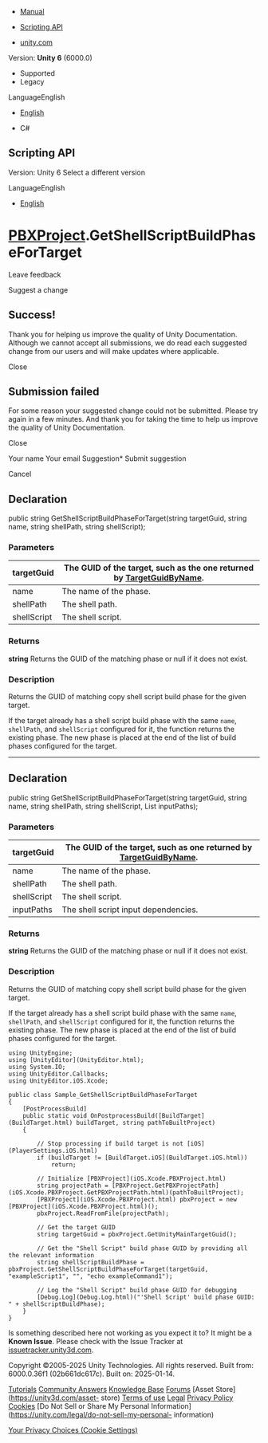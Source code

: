 [ ]()

  * [Manual](../Manual/index.html)
  * [Scripting API](../ScriptReference/index.html)

  * [unity.com](https://unity.com/)

Version: **Unity 6** (6000.0)

  * Supported
  * Legacy

LanguageEnglish

  * [English]()

  * C#

[ ](https://docs.unity3d.com)

## Scripting API

Version: Unity 6 Select a different version

LanguageEnglish

  * [English]()

#  [PBXProject](iOS.Xcode.PBXProject.html).GetShellScriptBuildPhaseForTarget

Leave feedback

Suggest a change

## Success!

Thank you for helping us improve the quality of Unity Documentation. Although
we cannot accept all submissions, we do read each suggested change from our
users and will make updates where applicable.

Close

## Submission failed

For some reason your suggested change could not be submitted. Please <a>try
again</a> in a few minutes. And thank you for taking the time to help us
improve the quality of Unity Documentation.

Close

Your name Your email Suggestion* Submit suggestion

Cancel

[ ]()

## Declaration

public string GetShellScriptBuildPhaseForTarget(string targetGuid, string
name, string shellPath, string shellScript);

### Parameters

targetGuid | The GUID of the target, such as the one returned by [TargetGuidByName](iOS.Xcode.PBXProject.TargetGuidByName.html).  
---|---  
name | The name of the phase.  
shellPath | The shell path.  
shellScript | The shell script.  
  
### Returns

**string** Returns the GUID of the matching phase or null if it does not
exist.

### Description

Returns the GUID of matching copy shell script build phase for the given
target.

If the target already has a shell script build phase with the same `name`,
`shellPath`, and `shellScript` configured for it, the function returns the
existing phase. The new phase is placed at the end of the list of build phases
configured for the target.

* * *

## Declaration

public string GetShellScriptBuildPhaseForTarget(string targetGuid, string
name, string shellPath, string shellScript, List<string> inputPaths);

### Parameters

targetGuid | The GUID of the target, such as one returned by [TargetGuidByName](iOS.Xcode.PBXProject.TargetGuidByName.html).  
---|---  
name | The name of the phase.  
shellPath | The shell path.  
shellScript | The shell script.  
inputPaths | The shell script input dependencies.  
  
### Returns

**string** Returns the GUID of the matching phase or null if it does not
exist.

### Description

Returns the GUID of matching copy shell script build phase for the given
target.

If the target already has a shell script build phase with the same `name`,
`shellPath`, and `shellScript` configured for it, the function returns the
existing phase. The new phase is placed at the end of the list of build phases
configured for the target.

    
    
    using UnityEngine;
    using [UnityEditor](UnityEditor.html);
    using System.IO;
    using UnityEditor.Callbacks;
    using UnityEditor.iOS.Xcode;  
      
    public class Sample_GetShellScriptBuildPhaseForTarget  
    {
        [PostProcessBuild]
        public static void OnPostprocessBuild([BuildTarget](BuildTarget.html) buildTarget, string pathToBuiltProject)
        {  
      
            // Stop processing if build target is not [iOS](PlayerSettings.iOS.html)
            if (buildTarget != [BuildTarget.iOS](BuildTarget.iOS.html))
                return;  
      
            // Initialize [PBXProject](iOS.Xcode.PBXProject.html)
            string projectPath = [PBXProject.GetPBXProjectPath](iOS.Xcode.PBXProject.GetPBXProjectPath.html)(pathToBuiltProject);
            [PBXProject](iOS.Xcode.PBXProject.html) pbxProject = new [PBXProject](iOS.Xcode.PBXProject.html)();
            pbxProject.ReadFromFile(projectPath);  
      
            // Get the target GUID
            string targetGuid = pbxProject.GetUnityMainTargetGuid();  
      
            // Get the "Shell Script" build phase GUID by providing all the relevant information
            string shellScriptBuildPhase = pbxProject.GetShellScriptBuildPhaseForTarget(targetGuid, "exampleScript1", "", "echo exampleCommand1");  
      
            // Log the "Shell Script" build phase GUID for debugging
            [Debug.Log](Debug.Log.html)("'Shell Script' build phase GUID: " + shellScriptBuildPhase);
        }
    }
    

Is something described here not working as you expect it to? It might be a
**Known Issue**. Please check with the Issue Tracker at
[issuetracker.unity3d.com](https://issuetracker.unity3d.com).

Copyright ©2005-2025 Unity Technologies. All rights reserved. Built from:
6000.0.36f1 (02b661dc617c). Built on: 2025-01-14.

[Tutorials](https://unity3d.com/learn) [Community
Answers](https://answers.unity3d.com) [Knowledge
Base](https://support.unity3d.com/hc/en-us)
[Forums](https://forum.unity3d.com) [Asset Store](https://unity3d.com/asset-
store) [Terms of use](https://docs.unity3d.com/Manual/TermsOfUse.html)
[Legal](https://unity.com/legal) [Privacy
Policy](https://unity.com/legal/privacy-policy)
[Cookies](https://unity.com/legal/cookie-policy) [Do Not Sell or Share My
Personal Information](https://unity.com/legal/do-not-sell-my-personal-
information)

[Your Privacy Choices (Cookie Settings)](javascript:void\(0\);)

